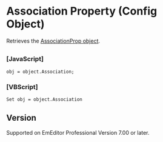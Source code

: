 # Association Property (Config Object)

Retrieves the [AssociationProp object](../association_prop/index).

## 

### \[JavaScript\]

```
obj = object.Association;
```

### \[VBScript\]

```
Set obj = object.Association
```

## Version

Supported on EmEditor Professional Version 7.00 or later.
